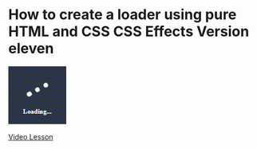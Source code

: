 # How to create a loader using pure HTML and CSS CSS Effects Version eleven

<img src="../../img/loader_14.gif" alt="loader" />

[Video Lesson](https://www.youtube.com/watch?v=8MKNt41UpFQ)